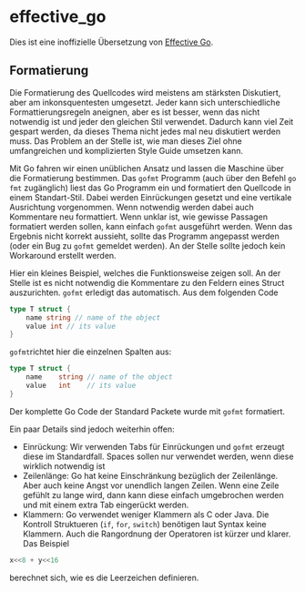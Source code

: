 # effective_go

Dies ist eine inoffizielle Übersetzung von [Effective Go](https://golang.org/doc/effective_go.html).

## Formatierung

Die Formatierung des Quellcodes wird meistens am stärksten Diskutiert, aber am inkonsquentesten umgesetzt. Jeder kann sich unterschiedliche Formattierungsregeln aneignen, aber es ist besser, wenn das nicht notwendig ist und jeder den gleichen Stil verwendet. Dadurch kann viel Zeit gespart werden, da dieses Thema nicht jedes mal neu diskutiert werden muss. Das Problem an der Stelle ist, wie man dieses Ziel ohne umfangreichen und komplizierten Style Guide umsetzen kann.

Mit Go fahren wir einen unüblichen Ansatz und lassen die Maschine über die Formatierung bestimmen. Das `gofmt` Programm (auch über den Befehl `go fmt` zugänglich) liest das Go Programm ein und formatiert den Quellcode in einem Standart-Stil. Dabei werden Einrückungen gesetzt und eine vertikale Ausrichtung vorgenommen. Wenn notwendig werden dabei auch Kommentare neu formattiert. Wenn unklar ist, wie gewisse Passagen formatiert werden sollen, kann einfach `gofmt` ausgeführt werden. Wenn das Ergebnis nicht korrekt aussieht, sollte das Programm angepasst werden (oder ein Bug zu `gofmt` gemeldet werden). An der Stelle sollte jedoch kein Workaround erstellt werden.

Hier ein kleines Beispiel, welches die Funktionsweise zeigen soll. An der Stelle ist es nicht notwendig die Kommentare zu den Feldern eines Struct auszurichten. `gofmt` erledigt das automatisch. Aus dem folgenden Code

```go
type T struct {
    name string // name of the object
    value int // its value
}
```
`gofmt`richtet hier die einzelnen Spalten aus:

```go
type T struct {
    name    string // name of the object
    value   int    // its value
}
```

Der komplette Go Code der Standard Packete wurde mit `gofmt` formatiert.

Ein paar Details sind jedoch weiterhin offen:

* Einrückung: Wir verwenden Tabs für Einrückungen und `gofmt` erzeugt diese im Standardfall. Spaces sollen nur verwendet werden, wenn diese wirklich notwendig ist
* Zeilenlänge: Go hat keine Einschränkung bezüglich der Zeilenlänge. Aber auch keine Angst vor unendlich langen Zeilen. Wenn eine Zeile gefühlt zu lange wird, dann kann diese einfach umgebrochen werden und mit einem extra Tab eingerückt werden.
* Klammern: Go verwendet weniger Klammern als C oder Java. Die Kontroll Struktueren (`if`, `for`, `switch`) benötigen laut Syntax keine Klammern. Auch die Rangordnung der Operatoren ist kürzer und klarer. Das Beispiel

```go
x<<8 + y<<16
```
berechnet sich, wie es die Leerzeichen definieren.
